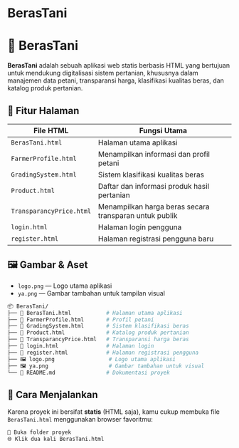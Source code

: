 # BerasTani
# 🌾 BerasTani

**BerasTani** adalah sebuah aplikasi web statis berbasis HTML yang bertujuan untuk mendukung digitalisasi sistem pertanian, khususnya dalam manajemen data petani, transparansi harga, klasifikasi kualitas beras, dan katalog produk pertanian.

## 📄 Fitur Halaman

| File HTML              | Fungsi Utama                                                                 |
|------------------------|------------------------------------------------------------------------------|
| `BerasTani.html`       | Halaman utama aplikasi                                                       |
| `FarmerProfile.html`   | Menampilkan informasi dan profil petani                                     |
| `GradingSystem.html`   | Sistem klasifikasi kualitas beras                                           |
| `Product.html`         | Daftar dan informasi produk hasil pertanian                                 |
| `TransparancyPrice.html` | Menampilkan harga beras secara transparan untuk publik                    |
| `login.html`           | Halaman login pengguna                                                       |
| `register.html`        | Halaman registrasi pengguna baru                                             |

## 🖼️ Gambar & Aset

- `logo.png` — Logo utama aplikasi
- `ya.png` — Gambar tambahan untuk tampilan visual

```bash
📦 BerasTani/
├── 📄 BerasTani.html           # Halaman utama aplikasi
├── 📄 FarmerProfile.html       # Profil petani
├── 📄 GradingSystem.html       # Sistem klasifikasi beras
├── 📄 Product.html             # Katalog produk pertanian
├── 📄 TransparancyPrice.html   # Transparansi harga beras
├── 📄 login.html               # Halaman login
├── 📄 register.html            # Halaman registrasi pengguna
├── 🖼️ logo.png                 # Logo utama aplikasi
├── 🖼️ ya.png                   # Gambar tambahan untuk visual
└── 📄 README.md                # Dokumentasi proyek
```


## 🚀 Cara Menjalankan

Karena proyek ini bersifat **statis** (HTML saja), kamu cukup membuka file `BerasTani.html` menggunakan browser favoritmu:

```bash
📂 Buka folder proyek
🌐 Klik dua kali BerasTani.html
